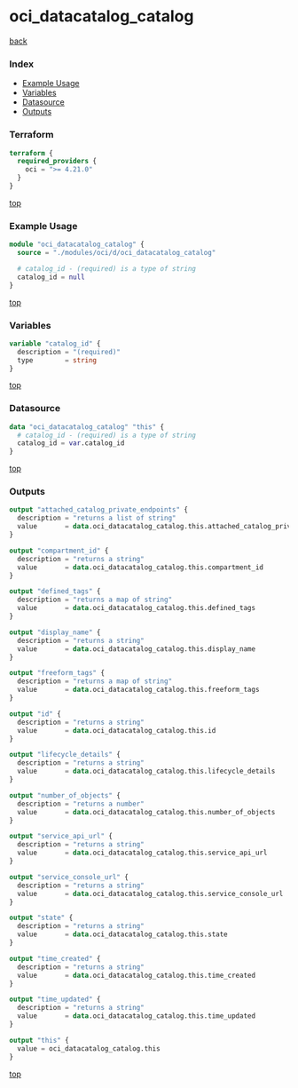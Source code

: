 # oci_datacatalog_catalog

[back](../oci.md)

### Index

- [Example Usage](#example-usage)
- [Variables](#variables)
- [Datasource](#datasource)
- [Outputs](#outputs)

### Terraform

```terraform
terraform {
  required_providers {
    oci = ">= 4.21.0"
  }
}
```

[top](#index)

### Example Usage

```terraform
module "oci_datacatalog_catalog" {
  source = "./modules/oci/d/oci_datacatalog_catalog"

  # catalog_id - (required) is a type of string
  catalog_id = null
}
```

[top](#index)

### Variables

```terraform
variable "catalog_id" {
  description = "(required)"
  type        = string
}
```

[top](#index)

### Datasource

```terraform
data "oci_datacatalog_catalog" "this" {
  # catalog_id - (required) is a type of string
  catalog_id = var.catalog_id
}
```

[top](#index)

### Outputs

```terraform
output "attached_catalog_private_endpoints" {
  description = "returns a list of string"
  value       = data.oci_datacatalog_catalog.this.attached_catalog_private_endpoints
}

output "compartment_id" {
  description = "returns a string"
  value       = data.oci_datacatalog_catalog.this.compartment_id
}

output "defined_tags" {
  description = "returns a map of string"
  value       = data.oci_datacatalog_catalog.this.defined_tags
}

output "display_name" {
  description = "returns a string"
  value       = data.oci_datacatalog_catalog.this.display_name
}

output "freeform_tags" {
  description = "returns a map of string"
  value       = data.oci_datacatalog_catalog.this.freeform_tags
}

output "id" {
  description = "returns a string"
  value       = data.oci_datacatalog_catalog.this.id
}

output "lifecycle_details" {
  description = "returns a string"
  value       = data.oci_datacatalog_catalog.this.lifecycle_details
}

output "number_of_objects" {
  description = "returns a number"
  value       = data.oci_datacatalog_catalog.this.number_of_objects
}

output "service_api_url" {
  description = "returns a string"
  value       = data.oci_datacatalog_catalog.this.service_api_url
}

output "service_console_url" {
  description = "returns a string"
  value       = data.oci_datacatalog_catalog.this.service_console_url
}

output "state" {
  description = "returns a string"
  value       = data.oci_datacatalog_catalog.this.state
}

output "time_created" {
  description = "returns a string"
  value       = data.oci_datacatalog_catalog.this.time_created
}

output "time_updated" {
  description = "returns a string"
  value       = data.oci_datacatalog_catalog.this.time_updated
}

output "this" {
  value = oci_datacatalog_catalog.this
}
```

[top](#index)